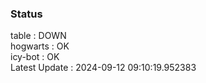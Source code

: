 ### Status


table : DOWN  
hogwarts : OK  
icy-bot : OK  
Latest Update : 2024-09-12 09:10:19.952383
